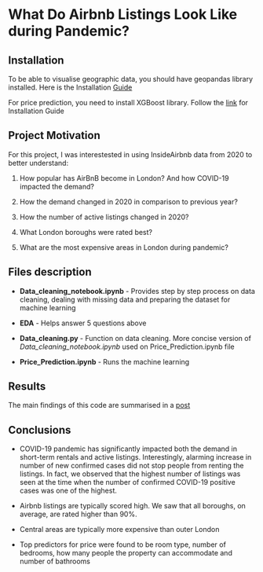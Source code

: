 # What Do Airbnb Listings Look Like during Pandemic?

## Installation
To be able to visualise geographic data, you should have geopandas library installed. Here is the Installation [Guide](https://geopandas.org/install.html)

For price prediction, you need to install XGBoost library. Follow the [link](https://xgboost.readthedocs.io/en/latest/build.html) for Installation Guide

## Project Motivation
For this project, I was interestested in using InsideAirbnb data from 2020 to better understand:

1.	How popular has AirBnB become in London? And how COVID-19 impacted the demand?

2.	How the demand changed in 2020 in comparison to previous year?

3.	How the number of active listings changed in 2020?

4.	What London boroughs were rated best?

5.	What are the most expensive areas in London during pandemic?


## Files description
- **Data_cleaning_notebook.ipynb** - Provides step by step process on data cleaning, dealing with missing data and preparing the dataset for machine learning

- **EDA** - Helps answer 5 questions above

- **Data_cleaning.py** - Function on data cleaning. More concise version of *Data_cleaning_notebook.ipynb* used on Price_Prediction.ipynb file

- **Price_Prediction.ipynb** - Runs the machine learning

## Results
The main findings of this code are summarised in a [post](https://yesbol.medium.com/what-do-airbnb-listings-look-like-during-pandemic-a52a35504a84)

## Conclusions
* COVID-19 pandemic has significantly impacted both the demand in short-term rentals and active listings. Interestingly, alarming increase in number of new confirmed cases did not stop people from renting the listings. In fact, we observed that the highest number of listings was seen at the time when the number of confirmed COVID-19 positive cases was one of the highest.

*	Airbnb listings are typically scored high. We saw that all boroughs, on average, are rated higher than 90%.

*	Central areas are typically more expensive than outer London

*	Top predictors for price were found to be room type, number of bedrooms, how many people the property can accommodate and number of bathrooms

